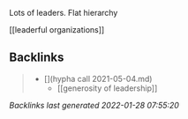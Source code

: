 Lots of leaders. Flat hierarchy

[[leaderful organizations]]

## Backlinks

> - [](hypha call 2021-05-04.md)
>   - [[generosity of leadership]]

_Backlinks last generated 2022-01-28 07:55:20_

